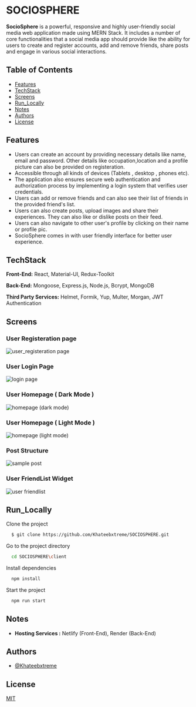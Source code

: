 # SOCIOSPHERE

**SocioSphere** is a powerful, responsive and highly user-friendly social media web application made using MERN Stack. It includes a number of core functionalities that a social media app should provide like the ability for users to create and register accounts, add and remove friends, share posts and engage in various social interactions.

## Table of Contents
- [Features](#features)
- [TechStack](#techstack)
- [Screens](#screens)
- [Run_Locally](#run_locally)
- [Notes](#notes)
- [Authors](#authors)
- [License](#license)

## Features
- Users can create an account by providing necessary details like name, email and password. Other details like occupation,location and a profile picture can also be provided on registeration.
- Accessible through all kinds of devices (Tablets , desktop , phones etc).
- The application also ensures secure web authentication and authorization process by implementing a login system that verifies user credentials.
- Users can add or remove friends and can also see their list of friends in the provided friend's list.
- Users can also create posts, upload images and share their experiences. They can also like or dislike posts on their feed.
- Users can also navigate to other user's profile by clicking on their name or profile pic.
- SocioSphere comes in with user friendly interface for better user experience.

## TechStack

**Front-End:** React, Material-UI, Redux-Toolkit

**Back-End:** Mongoose, Express.js, Node.js, Bcrypt, MongoDB

**Third Party Services:** Helmet, Formik, Yup, Multer, Morgan, JWT Authentication

## Screens

### User Registeration page

![user_registeration page](https://github.com/Khateebxtreme/SOCIOSPHERE/assets/39136324/323b6a63-9138-47c1-933d-032b50c824f2)

### User Login Page

![login page](https://github.com/Khateebxtreme/SOCIOSPHERE/assets/39136324/308cebff-99fb-44a1-9da0-ed6b02bda676)

### User Homepage ( Dark Mode )

![homepage (dark mode)](https://github.com/Khateebxtreme/SOCIOSPHERE/assets/39136324/22fa2353-d0fe-40fb-b28b-43ef29ef1cd3)

### User Homepage ( Light Mode )

![homepage (light mode)](https://github.com/Khateebxtreme/SOCIOSPHERE/assets/39136324/43f40314-3cfb-4994-8a12-562c0faad57a)

### Post Structure

![sample post](https://github.com/Khateebxtreme/SOCIOSPHERE/assets/39136324/f84275d9-72c6-4c21-89ea-9e11113f41c5)

### User FriendList Widget

![user friendlist](https://github.com/Khateebxtreme/SOCIOSPHERE/assets/39136324/6a37aab2-7a19-4c19-b3fe-3c5c5acae205)


## Run_Locally

Clone the project

```bash
  $ git clone https://github.com/Khateebxtreme/SOCIOSPHERE.git
```

Go to the project directory

```bash
  cd SOCIOSPHERE\client
```

Install dependencies

```bash
  npm install
```

Start the project

```bash
  npm run start
```

## Notes

- **Hosting Services :** Netlify (Front-End), Render (Back-End)

## Authors

- [@Khateebxtreme](https://github.com/Khateebxtreme)


## License

[MIT](https://choosealicense.com/licenses/mit/)

